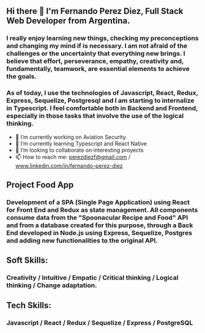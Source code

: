## Hi there 👋 I'm Fernando Perez Diez, Full Stack Web Developer from Argentina. 

### I really enjoy learning new things, checking my preconceptions and changing my mind if is necessary. I am not afraid of the challenges or the uncertainty that everything new brings. I believe that effort, perseverance, empathy, creativity and, fundamentally, teamwork, are essential elements to achieve the goals.
### As of today, I use the technologies of Javascript, React, Redux, Express, Sequelize, Postgresql and I am starting to internalize in Typescript. I feel comfortable both in Backend and Frontend, especially in those tasks that involve the use of the logical thinking.


- 🔭 I’m currently working on Aviation Security.
- 🌱 I’m currently learning Typescript and React Native
- 👯 I’m looking to collaborate on interesting proyects
- 📫 How to reach me: perezdiezf@gmail.com / www.linkedin.com/in/fernando-perez-diez

## Project Food App

### Development of a SPA (Single Page Application) using React for Front End and Redux as state management. All components consume data from the "Spoonacular Recipe and Food" API and from a database created for this purpose, through a Back End developed in Node.js using Express, Sequelize, Postgres and adding new functionalities to the original API.

## Soft Skills:

### Creativity / Intuitive / Empatic / Critical thinking / Logical thinking / Change adaptation.

## Tech Skills:

### Javascript / React / Redux / Sequelize / Express / PostgreSQL





